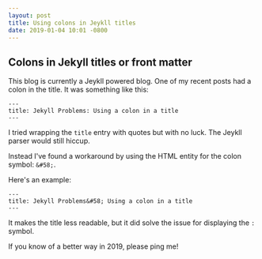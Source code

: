 ```yaml
---
layout: post
title: Using colons in Jeykll titles
date: 2019-01-04 10:01 -0800
---
```


## Colons in Jekyll titles or front matter

This blog is currently a Jeykll powered blog. One of my recent posts had a colon in the title. It was something like this:

    ---
    title: Jekyll Problems: Using a colon in a title
    ---

I tried wrapping the `title` entry with quotes but with no luck. The Jeykll parser would still hiccup.

Instead I've found a workaround by using the HTML entity for the colon symbol: `&#58;`.

Here's an example:


    ---
    title: Jekyll Problems&#58; Using a colon in a title
    ---

It makes the title less readable, but it did solve the issue for displaying the `:` symbol.

If you know of a better way in 2019, please ping me!
